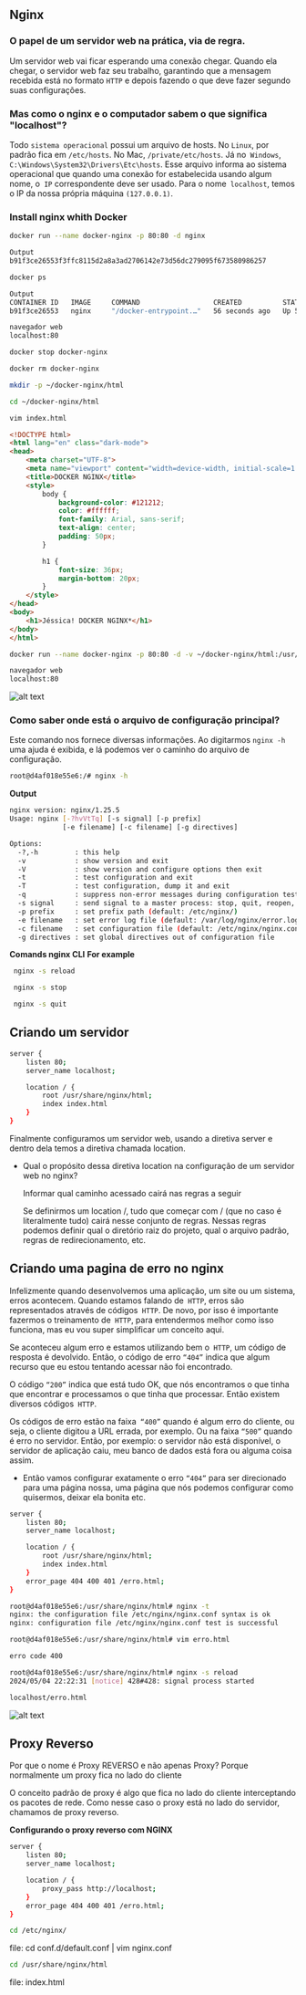 ## Nginx

### O papel de um servidor web  na prática, via de regra.
 Um servidor web vai ficar esperando uma conexão chegar. Quando ela chegar, o servidor web faz seu trabalho, garantindo que a mensagem recebida está no formato `HTTP` e depois fazendo o que deve fazer segundo suas configurações.
  
### Mas como o nginx e o computador sabem o que significa "localhost"?
Todo `sistema operacional` possui um arquivo de hosts. No `Linux`, por padrão fica em `/etc/hosts`. No Mac, `/private/etc/hosts`. Já no` Windows`, `C:\Windows\System32\Drivers\Etc\hosts`. Esse arquivo informa ao sistema operacional que quando uma conexão for estabelecida usando algum nome, o` IP` correspondente deve ser usado. Para o nome` localhost`, temos o IP da nossa própria máquina `(127.0.0.1)`.

### Install nginx whith Docker
```sh
docker run --name docker-nginx -p 80:80 -d nginx
```
```sh
Output
b91f3ce26553f3ffc8115d2a8a3ad2706142e73d56dc279095f673580986257
```
```sh
docker ps
```
```sh
Output
CONTAINER ID   IMAGE     COMMAND                  CREATED          STATUS          PORTS                               NAMES
b91f3ce26553   nginx     "/docker-entrypoint.…"   56 seconds ago   Up 54 seconds   0.0.0.0:80->80/tcp, :::80->80/tcp   docker-nginx
```

```sh
navegador web
localhost:80
```

```sh
docker stop docker-nginx
```
```sh
docker rm docker-nginx
```
```sh
mkdir -p ~/docker-nginx/html
```

```sh
cd ~/docker-nginx/html
```
```sh
vim index.html
```

```html
<!DOCTYPE html>
<html lang="en" class="dark-mode">
<head>
    <meta charset="UTF-8">
    <meta name="viewport" content="width=device-width, initial-scale=1.0">
    <title>DOCKER NGINX</title>
    <style>
        body {
            background-color: #121212;
            color: #ffffff;
            font-family: Arial, sans-serif;
            text-align: center;
            padding: 50px;
        }

        h1 {
            font-size: 36px;
            margin-bottom: 20px;
        }
    </style>
</head>
<body>
    <h1>Jéssica! DOCKER NGINX*</h1>
</body>
</html>
```

```sh
docker run --name docker-nginx -p 80:80 -d -v ~/docker-nginx/html:/usr/share/nginx/html nginx
```
```sh
navegador web
localhost:80
```
![alt text](/nginx/nginx1.png)

### Como saber onde está o arquivo de configuração principal?
Este comando nos fornece diversas informações. Ao digitarmos `nginx -h` uma ajuda é exibida, e lá podemos ver o caminho do arquivo de configuração.

```sh
root@d4af018e55e6:/# nginx -h
```
**Output** 
```sh
nginx version: nginx/1.25.5
Usage: nginx [-?hvVtTq] [-s signal] [-p prefix]
             [-e filename] [-c filename] [-g directives]

Options:
  -?,-h         : this help
  -v            : show version and exit
  -V            : show version and configure options then exit
  -t            : test configuration and exit
  -T            : test configuration, dump it and exit
  -q            : suppress non-error messages during configuration testing
  -s signal     : send signal to a master process: stop, quit, reopen, reload
  -p prefix     : set prefix path (default: /etc/nginx/)
  -e filename   : set error log file (default: /var/log/nginx/error.log)
  -c filename   : set configuration file (default: /etc/nginx/nginx.conf)
  -g directives : set global directives out of configuration file
```
**Comands nginx CLI**
**For example**
```sh
 nginx -s reload 
```

```sh
 nginx -s stop 
```
```sh
 nginx -s quit
```
## Criando um servidor
```sh
server {
    listen 80;
    server_name localhost;

    location / {
        root /usr/share/nginx/html;
        index index.html
    }
}
```

Finalmente configuramos um servidor web, usando a diretiva server e dentro dela temos a diretiva chamada location.

- Qual o propósito dessa diretiva location na configuração de um servidor web no nginx? <p>
Informar qual caminho acessado cairá nas regras a seguir<p>
Se definirmos um location /, tudo que começar com / (que no caso é literalmente tudo) cairá nesse conjunto de regras. Nessas regras podemos definir qual o diretório raiz do projeto, qual o arquivo padrão, regras de redirecionamento, etc.

## Criando uma pagina de erro no nginx

Infelizmente quando desenvolvemos uma aplicação, um site ou um sistema, erros acontecem.
Quando estamos falando de` HTTP`, erros são representados através de códigos` HTTP`. De novo, por isso é importante fazermos o treinamento de` HTTP`, para entendermos melhor como isso funciona, mas eu vou super simplificar um conceito aqui.<p>
Se aconteceu algum erro e estamos utilizando bem o` HTTP`, um código de resposta é devolvido. Então, o código de erro `“404”` indica que algum recurso que eu estou tentando acessar não foi encontrado.<p>
O código `“200”` indica que está tudo OK, que nós encontramos o que tinha que encontrar e processamos o que tinha que processar. 
Então existem diversos códigos` HTTP`.<p>
Os códigos de erro estão na faixa` “400”` quando é algum erro do cliente, ou seja, o cliente digitou a URL errada, por exemplo. Ou na faixa `“500”` quando é erro no servidor. Então, por exemplo: o servidor não está disponível, o servidor de aplicação caiu, meu banco de dados está fora ou alguma coisa assim.
- Então vamos configurar exatamente o erro `“404”` para ser direcionado para uma página nossa, uma página que nós podemos configurar como quisermos, deixar ela bonita etc.
```sh
server {
    listen 80;
    server_name localhost;

    location / {
        root /usr/share/nginx/html;
        index index.html
    }
    error_page 404 400 401 /erro.html;
}
```
```sh
root@d4af018e55e6:/usr/share/nginx/html# nginx -t
nginx: the configuration file /etc/nginx/nginx.conf syntax is ok
nginx: configuration file /etc/nginx/nginx.conf test is successful
```

```sh
root@d4af018e55e6:/usr/share/nginx/html# vim erro.html
```
```sh
erro code 400
```

```sh
root@d4af018e55e6:/usr/share/nginx/html# nginx -s reload
2024/05/04 22:22:31 [notice] 428#428: signal process started
```
```sh
localhost/erro.html  
```
![alt text](/nginx/nginx2.png)

## Proxy Reverso
Por que o nome é Proxy REVERSO e não apenas Proxy?
Porque normalmente um proxy fica no lado do cliente

O conceito padrão de proxy é algo que fica no lado do cliente interceptando os pacotes de rede. Como nesse caso o proxy está no lado do servidor, chamamos de proxy reverso.

**Configurando o proxy reverso com NGINX**
```sh
server {
    listen 80;
    server_name localhost;

    location / {
        proxy_pass http://localhost;
    }
    error_page 404 400 401 /erro.html;
}
```
```sh
cd /etc/nginx/
```
file: cd conf.d/default.conf | vim nginx.conf

```sh
cd /usr/share/nginx/html
```
file: index.html